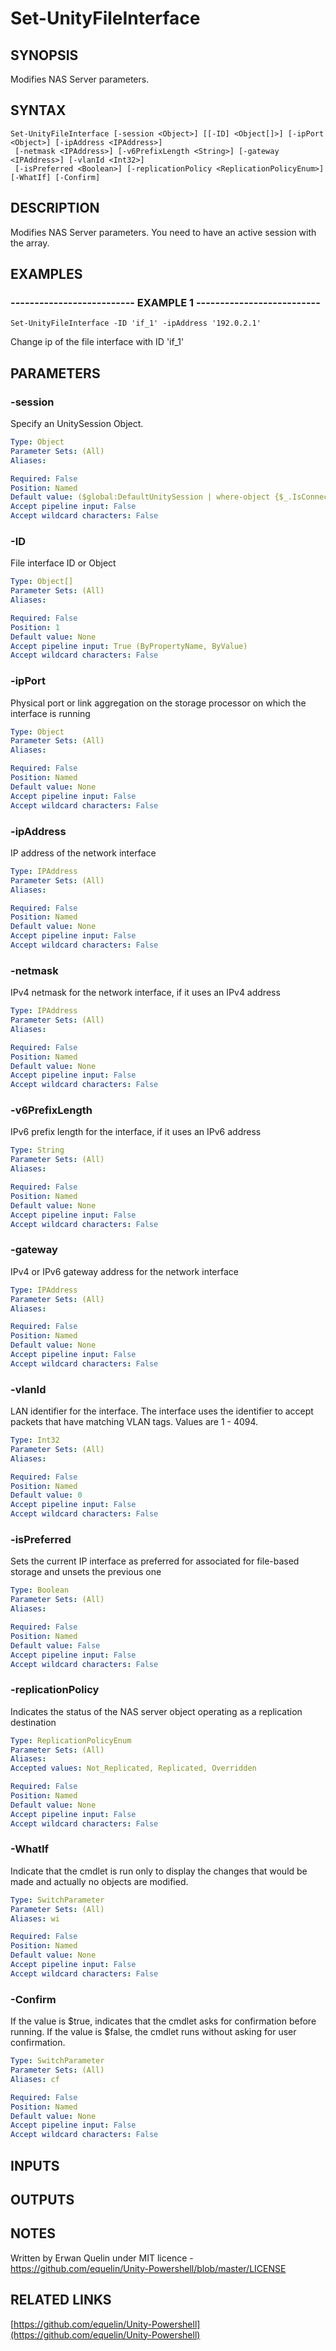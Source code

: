 # Set-UnityFileInterface

## SYNOPSIS
Modifies NAS Server parameters.

## SYNTAX

```
Set-UnityFileInterface [-session <Object>] [[-ID] <Object[]>] [-ipPort <Object>] [-ipAddress <IPAddress>]
 [-netmask <IPAddress>] [-v6PrefixLength <String>] [-gateway <IPAddress>] [-vlanId <Int32>]
 [-isPreferred <Boolean>] [-replicationPolicy <ReplicationPolicyEnum>] [-WhatIf] [-Confirm]
```

## DESCRIPTION
Modifies NAS Server parameters.
You need to have an active session with the array.

## EXAMPLES

### -------------------------- EXAMPLE 1 --------------------------
```
Set-UnityFileInterface -ID 'if_1' -ipAddress '192.0.2.1'
```

Change ip of the file interface with ID 'if_1'

## PARAMETERS

### -session
Specify an UnitySession Object.

```yaml
Type: Object
Parameter Sets: (All)
Aliases: 

Required: False
Position: Named
Default value: ($global:DefaultUnitySession | where-object {$_.IsConnected -eq $true})
Accept pipeline input: False
Accept wildcard characters: False
```

### -ID
File interface ID or Object

```yaml
Type: Object[]
Parameter Sets: (All)
Aliases: 

Required: False
Position: 1
Default value: None
Accept pipeline input: True (ByPropertyName, ByValue)
Accept wildcard characters: False
```

### -ipPort
Physical port or link aggregation on the storage processor on which the interface is running

```yaml
Type: Object
Parameter Sets: (All)
Aliases: 

Required: False
Position: Named
Default value: None
Accept pipeline input: False
Accept wildcard characters: False
```

### -ipAddress
IP address of the network interface

```yaml
Type: IPAddress
Parameter Sets: (All)
Aliases: 

Required: False
Position: Named
Default value: None
Accept pipeline input: False
Accept wildcard characters: False
```

### -netmask
IPv4 netmask for the network interface, if it uses an IPv4 address

```yaml
Type: IPAddress
Parameter Sets: (All)
Aliases: 

Required: False
Position: Named
Default value: None
Accept pipeline input: False
Accept wildcard characters: False
```

### -v6PrefixLength
IPv6 prefix length for the interface, if it uses an IPv6 address

```yaml
Type: String
Parameter Sets: (All)
Aliases: 

Required: False
Position: Named
Default value: None
Accept pipeline input: False
Accept wildcard characters: False
```

### -gateway
IPv4 or IPv6 gateway address for the network interface

```yaml
Type: IPAddress
Parameter Sets: (All)
Aliases: 

Required: False
Position: Named
Default value: None
Accept pipeline input: False
Accept wildcard characters: False
```

### -vlanId
LAN identifier for the interface.
The interface uses the identifier to accept packets that have matching VLAN tags.
Values are 1 - 4094.

```yaml
Type: Int32
Parameter Sets: (All)
Aliases: 

Required: False
Position: Named
Default value: 0
Accept pipeline input: False
Accept wildcard characters: False
```

### -isPreferred
Sets the current IP interface as preferred for associated for file-based storage and unsets the previous one

```yaml
Type: Boolean
Parameter Sets: (All)
Aliases: 

Required: False
Position: Named
Default value: False
Accept pipeline input: False
Accept wildcard characters: False
```

### -replicationPolicy
Indicates the status of the NAS server object operating as a replication destination

```yaml
Type: ReplicationPolicyEnum
Parameter Sets: (All)
Aliases: 
Accepted values: Not_Replicated, Replicated, Overridden

Required: False
Position: Named
Default value: None
Accept pipeline input: False
Accept wildcard characters: False
```

### -WhatIf
Indicate that the cmdlet is run only to display the changes that would be made and actually no objects are modified.

```yaml
Type: SwitchParameter
Parameter Sets: (All)
Aliases: wi

Required: False
Position: Named
Default value: None
Accept pipeline input: False
Accept wildcard characters: False
```

### -Confirm
If the value is $true, indicates that the cmdlet asks for confirmation before running. 
If the value is $false, the cmdlet runs without asking for user confirmation.

```yaml
Type: SwitchParameter
Parameter Sets: (All)
Aliases: cf

Required: False
Position: Named
Default value: None
Accept pipeline input: False
Accept wildcard characters: False
```

## INPUTS

## OUTPUTS

## NOTES
Written by Erwan Quelin under MIT licence - https://github.com/equelin/Unity-Powershell/blob/master/LICENSE

## RELATED LINKS

[https://github.com/equelin/Unity-Powershell](https://github.com/equelin/Unity-Powershell)

